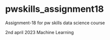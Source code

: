 # pwskills_assignment18
Assignment-18 for pw skills data science course

2nd april 2023 Machine Learning
